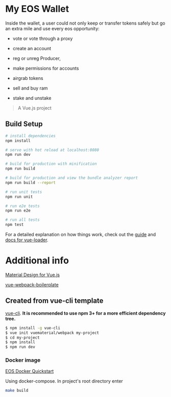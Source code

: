 # My EOS Wallet

Inside the wallet, a user could not only keep or transfer tokens safely but go an extra mile and use every eos opportunity:

- vote or vote through a proxy

- create an account

- reg or unreg Producer,

- make permissions for accounts

- airgrab tokens

- sell and buy ram

- stake and unstake


> A Vue.js project

## Build Setup

``` bash
# install dependencies
npm install

# serve with hot reload at localhost:8080
npm run dev

# build for production with minification
npm run build

# build for production and view the bundle analyzer report
npm run build --report

# run unit tests
npm run unit

# run e2e tests
npm run e2e

# run all tests
npm test
```

For a detailed explanation on how things work, check out the [guide](http://vuejs-templates.github.io/webpack/) and [docs for vue-loader](http://vuejs.github.io/vue-loader).

# Additional info

[Material Design for Vue.js](https://github.com/vuematerial/vue-material)

[vue-webpack-boilerplate](https://github.com/vuematerial/webpack)

## Created from vue-cli template

[vue-cli](https://github.com/vuejs/vue-cli). **It is recommended to use npm 3+ for a more efficient dependency tree.**

``` bash
$ npm install -g vue-cli
$ vue init vuematerial/webpack my-project
$ cd my-project
$ npm install
$ npm run dev
```

### Docker image

[EOS Docker Quickstart](https://developers.eos.io/eosio-nodeos/docs/docker-quickstart)

Using docker-compose.
In project's root directory enter
```bash
make build
```

